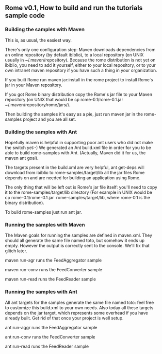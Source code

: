 ## Rome v0.1, How to build and run the tutorials sample code

### Building the samples with Maven

This is, as usual, the easiest way.

There\'s only one configuration step: Maven downloads dependencies from
an online repository (by default ibiblio), to a local repository (on
UNIX usually in \~/.maven/repository). Because the rome distribution is
not yet on ibiblio, you need to add it yourself, either to your local
repository, or to your own intranet maven repository if you have such a
thing in your organization.

If you built Rome run maven jar:install in the rome project to install
Rome\'s jar in your Maven repository.

If you got Rome binary distribution copy the Rome\'s jar file to your
Maven repository (on UNIX that would be cp rome-0.1/rome-0.1.jar  
\~/.maven/repository/rome/jars/).

Then building the samples it\'s easy as a pie, just run maven jar in the
rome-samples project and you are all set.

### Building the samples with Ant

Hopefully maven is helpful in supporting poor ant users who did not make
the switch yet:-) We generated an Ant build.xml file in order for you to
be able to build rome-samples with Ant. (Actually, Maven did it for us,
the maven ant goal).

The targets present in the build.xml are very helpful, ant get-deps will
download from ibiblio to rome-samples/target/lib all the jar files Rome
depends on and are needed for building an application using Rome.

The only thing that will be left out is Rome\'s jar file itself: you\'ll
need to copy it to the rome-samples/target/lib directory (For example in
UNIX would be cp rome-0.1/rome-0.1.jar  rome-samples/target/lib, where
rome-0.1 is the binary distribution).

To build rome-samples just run ant jar.

### Running the samples with Maven

The Maven goals for running the samples are defined in maven.xml. They
should all generate the same file named toto, but somehow it ends up
empty. However the output is correctly sent to the console. We\'ll fix
that glitch later.

maven run-agr runs the FeedAggregator sample

maven run-conv runs the FeedConverter sample

maven run-read runs the FeedReader sample

### Running the samples with Ant

All ant targets for the samples generate the same file named toto: feel
free to customize this build.xml to your own needs. Also today all these
targets depends on the jar target, which represents some overhead if you
have already built. Get rid of that once your project is well setup.

ant run-aggr runs the FeedAggregator sample

ant run-conv runs the FeedConverter sample

ant run-read runs the FeedReader sample

